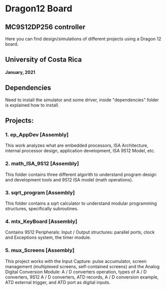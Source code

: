 # Dragon12 Board 
## MC9S12DP256 controller

Here you can find design/simulations of different 
projects using a Dragon 12 board.

## University of Costa Rica
#### January, 2021

## Dependencies
Need to install the simulator and some driver, inside "dependencies" folder is explained how to install.

## Projects:

### 1. ep_AppDev [Assembly]
This work analyzes what are embedded processors, 
ISA Architecture, internal processor design, 
application development, ISA 9S12 Model, etc.

### 2. math_ISA_9S12 [Assembly]
This folder contains three different algorith to understand 
program design and development tools and 9S12 ISA model (math operations).

### 3. sqrt_program [Assembly]
This folder contains a sqrt calculator to understand 
modular programming structures, specifically subroutines.

### 4. mtx_KeyBoard [Assembly]
Contains 9S12 Peripherals: Input / Output structures: parallel ports,
clock and Exceptions system, the timer module. 

### 5. mux_Screens [Assembly]
This project works with the Input Capture: pulse accumulator,
screen management (multiplexed screens, self-contained screens)
and the Analog Digital Conversion Module: A / D converters operation,
types of A / D converters, 9S12 A / D converters, ATD records, A / D 
conversion example, ATD external trigger, and ATD port as digital inputs. 
